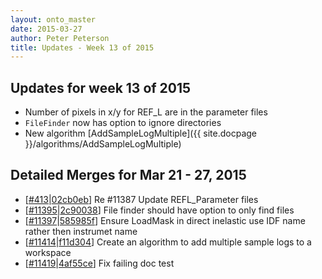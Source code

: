 ```yaml
---
layout: onto_master
date: 2015-03-27
author: Peter Peterson
title: Updates - Week 13 of 2015
---
```

Updates for week 13 of 2015
---------------------------
* Number of pixels in x/y for REF_L are in the parameter files
* `FileFinder` now has option to ignore directories
* New algorithm [AddSampleLogMultiple]({{ site.docpage }}/algorithms/AddSampleLogMultiple)

Detailed Merges for Mar 21 - 27, 2015
-------------------------------------
* \[[#413](https://github.com/mantidproject/mantid/pull/413)\|[02cb0eb](https://github.com/mantidproject/mantid/commit/02cb0eb0d5a3d1e3a1324601419c760b1db1cb4f)\] Re #11387 Update REFL_Parameter files
* \[[#11395](http://trac.mantidproject.org/mantid/ticket/11395)\|[2c90038](https://github.com/mantidproject/mantid/commit/2c900384de7d91d34d11241468bf8765bfb6e343)\] File finder should have option to only find files
* \[[#11397](http://trac.mantidproject.org/mantid/ticket/11397)\|[585985f](https://github.com/mantidproject/mantid/commit/585985fa991a05abc26625c9a82a6dd4c519c030)\] Ensure LoadMask in direct inelastic use IDF name rather then instrumet name
* \[[#11414](http://trac.mantidproject.org/mantid/ticket/11414)\|[f11d304](https://github.com/mantidproject/mantid/commit/f11d30470d21e290e4a55c90e550c253eee8109c)\] Create an algorithm to add multiple sample logs to a workspace
* \[[#11419](http://trac.mantidproject.org/mantid/ticket/11419)\|[4af55ce](https://github.com/mantidproject/mantid/commit/4af55ce0d060db0bd9bed079be51fc5e492bce17)\] Fix failing doc test
